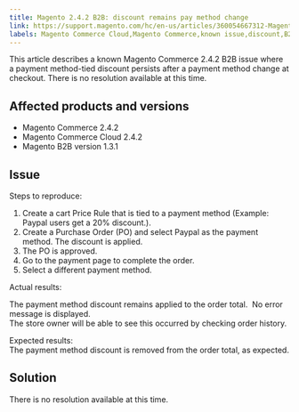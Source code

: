 ```yaml
---
title: Magento 2.4.2 B2B: discount remains pay method change
link: https://support.magento.com/hc/en-us/articles/360054667312-Magento-2-4-2-B2B-discount-remains-pay-method-change
labels: Magento Commerce Cloud,Magento Commerce,known issue,discount,B2B,payment method,2.4.2
---
```


<p>This article describes a known Magento Commerce 2.4.2 B2B issue where a payment method-tied discount persists after a payment method change at checkout. There is no resolution available at this time.</p>
<h2>Affected products and versions</h2>
<ul>
<li>Magento Commerce 2.4.2</li>
<li>Magento Commerce Cloud 2.4.2</li>
<li>Magento B2B version 1.3.1</li>
</ul>
<h2>Issue</h2>
<p>Steps to reproduce:</p>
<ol>
<li>Create a cart Price Rule that is tied to a payment method (Example: Paypal users get a 20% discount.).</li>
<li>Create a Purchase Order (PO) and select Paypal as the payment method. The discount is applied.</li>
<li>The PO is approved.</li>
<li>Go to the payment page to complete the order.</li>
<li>Select a different payment method.</li>
</ol>
<p>Actual results:</p>
<p>The payment method discount remains applied to the order total.  No error message is displayed.<br/>The store owner will be able to see this occurred by checking order history.</p>
<p>Expected results:<br/>The payment method discount is removed from the order total, as expected.</p>
<h2>Solution</h2>
<p>There is no resolution available at this time.</p>